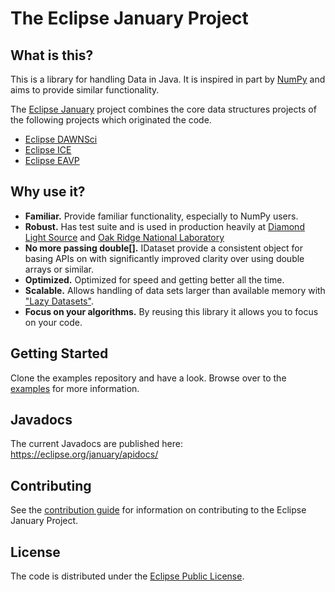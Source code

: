 # The Eclipse January Project 

## What is this?

This is a library for handling Data in Java. It is inspired in part by [NumPy](http://www.numpy.org/) and aims to provide similar functionality.

The [Eclipse January](https://eclipse.org/january) project combines the core data structures projects of the following projects which originated the code.

* [Eclipse DAWNSci](https://github.com/eclipse/dawnsci)
* [Eclipse ICE](https://github.com/eclipse/ice)
* [Eclipse EAVP](https://github.com/eclipse/eavp)

## Why use it?

* **Familiar.** Provide familiar functionality, especially to NumPy users.
* **Robust.** Has test suite and is used in production heavily at [Diamond Light Source](http://www.diamond.ac.uk/) and [Oak Ridge National Laboratory](https://www.ornl.gov/)
* **No more passing double[].** IDataset provide a consistent object for basing APIs on with significantly improved clarity over using double arrays or similar.
* **Optimized.** Optimized for speed and getting better all the time.
* **Scalable.** Allows handling of data sets larger than available memory with ["Lazy Datasets"](org.eclipse.january/src/org/eclipse/january/dataset/ILazyDataset.java).
* **Focus on your algorithms.** By reusing this library it allows you to focus on your code.

## Getting Started

Clone the examples repository and have a look. Browse over to the [examples](org.eclipse.january.examples) for more information.

## Javadocs

The current Javadocs are published here: https://eclipse.org/january/apidocs/

## Contributing

See the [contribution guide](CONTRIBUTING.md) for information on contributing to the Eclipse January Project.

## License

The code is distributed under the [Eclipse Public License](LICENSE).